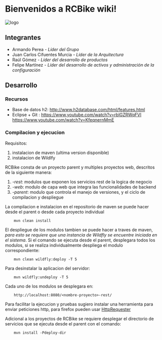 # Bienvenidos a RCBike wiki!

![logo](http://i67.tinypic.com/20f6lps.jpg)

## Integrantes
* Armando Perea - _Líder del Grupo_
* Juan Carlos Cifuentes Murcia - _Líder de la Arquitectura_
* Raúl Gómez - _Líder del desarrollo de productos_
* Felipe Martínez - _Líder del desarrollo de activos y administración de la configuración_

## Desarrollo
### Recursos
* Base de datos h2: http://www.h2database.com/html/features.html
* Eclipse + Git : 
https://www.youtube.com/watch?v=rblGZRWqFVI
https://www.youtube.com/watch?v=KfeqnernMmE

### Compilacion y ejecucion
Requisitos:
1. instalacion de maven (ultima version disponible)
2. instalacion de Wildlfy

RCBike consta de un proyecto parent y multiples proyectos web, descritos de la siguiente manera:
1. *-rest*: modulos que exponen los servicios rest de la logica de negocio
2. *-web*: modulo de capa web que integra las funcionalidades de backend
3. *-parent*: modulo que controla el manejo de versiones, y el ciclo de compilacion y despliegue

La compilacion e instalacion en el repositorio de maven se puede hacer desde el parent o desde cada proyecto individual

		mvn clean install
        
El despliegue de los modulos tambien se puede hacer a traves de maven, *para esto se requiere que una instancia de Wildfly se encuentre iniciada en el sistema*. Si el comando se ejecuta desde el parent, desplegara todos los modulos, si se realiza individualmente despliega el modulo correspondiente: 

		mvn clean wildfly:deploy -T 5
        
Para desinstalar la aplicacion del servidor:

		mvn wildfly:undeploy -T 5
        
Cada uno de los modulos se desplegara en:

		http://localhost:8080/<nombre-proyecto>-rest/
	
Para facilitar la ejecucion y pruebas sugiero instalar una herramienta para enviar peticiones http, para firefox pueden usar [HttpRequester](https://addons.mozilla.org/en-US/firefox/addon/httprequester/)

Adicional a los proyectos de RCBike se requiere desplegar el directorio de servicios que se ejecuta desde el parent con el comando:

		mvn install -Pdeploy-dir
